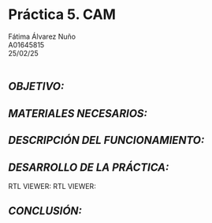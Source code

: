 # Práctica 5. CAM
Fátima Álvarez Nuño <br/>
A01645815 <br/>
25/02/25 <br/>
<br/>

## *OBJETIVO:* <br/>

## *MATERIALES NECESARIOS:* <br/>

## *DESCRIPCIÓN DEL FUNCIONAMIENTO:* <br/>

## *DESARROLLO DE LA PRÁCTICA:* <br/>
RTL VIEWER:
RTL VIEWER:

## *CONCLUSIÓN:* <br/>
